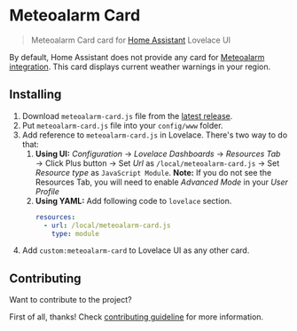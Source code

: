 # Meteoalarm Card

> Meteoalarm Card card for [Home Assistant](https://www.home-assistant.io/) Lovelace UI

By default, Home Assistant does not provide any card for [Meteoalarm integration](https://www.home-assistant.io/integrations/meteoalarm/). This card displays current weather warnings in your region.

## Installing

1. Download `meteoalarm-card.js` file from the [latest release](https://github.com/MrBartusek/MeteoalarmCard/releases/latest).
2. Put `meteoalarm-card.js` file into your `config/www` folder.
3. Add reference to `meteoalarm-card.js` in Lovelace. There's two way to do that:
   1. **Using UI:** _Configuration_ → _Lovelace Dashboards_ → _Resources Tab_ → Click Plus button → Set _Url_ as `/local/meteoalarm-card.js` → Set _Resource type_ as `JavaScript Module`.
   **Note:** If you do not see the Resources Tab, you will need to enable _Advanced Mode_ in your _User Profile_
   2. **Using YAML:** Add following code to `lovelace` section.
      ```yaml
      resources:
        - url: /local/meteoalarm-card.js
          type: module
      ```
4. Add `custom:meteoalarm-card` to Lovelace UI as any other card.

## Contributing

Want to contribute to the project?

First of all, thanks! Check [contributing guideline](./CONTRIBUTING.md) for more information.